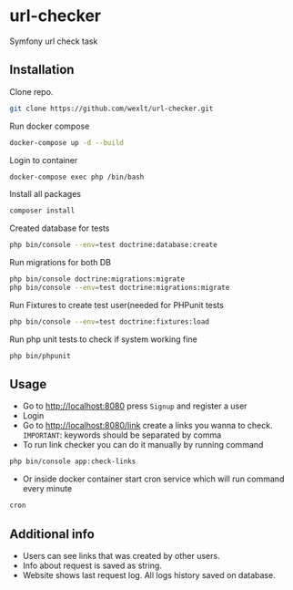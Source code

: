 # url-checker
Symfony url check task

## Installation

Clone repo.

```bash
git clone https://github.com/wexlt/url-checker.git
```

Run docker compose

```bash
docker-compose up -d --build
```

Login to container

```bash
docker-compose exec php /bin/bash
```

Install all packages

```bash
composer install
```

Created database for tests

```bash
php bin/console --env=test doctrine:database:create
```

Run migrations for both DB

```bash
php bin/console doctrine:migrations:migrate
php bin/console --env=test doctrine:migrations:migrate
```

Run Fixtures to create test user(needed for PHPunit tests

```bash
php bin/console --env=test doctrine:fixtures:load
```

Run php unit tests to check if system working fine

```bash
php bin/phpunit
```

## Usage

- Go to [http://localhost:8080](http://localhost:8080) press `Signup` and register a user
- Login
- Go to [http://localhost:8080/link](http://localhost:8080/link) create a links you wanna to check. `IMPORTANT`: keywords should be separated by comma
- To run link checker you can do it manually by running command
```bash
php bin/console app:check-links
```
- Or inside docker container start cron service which will run command every minute 
```bash
cron
```

## Additional info
- Users can see links that was created by other users. 
- Info about request is saved as string.
- Website shows last request log. All logs history saved on database.
